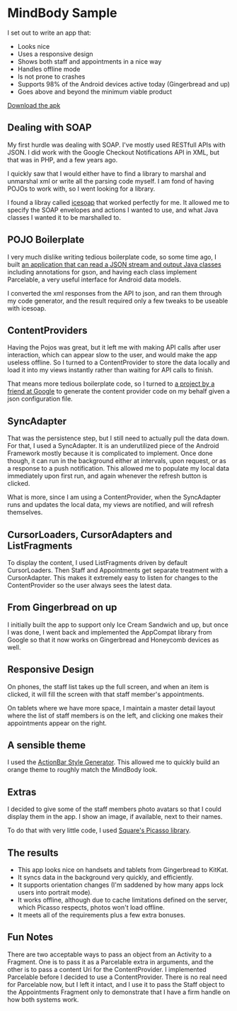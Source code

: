 MindBody Sample
========
I set out to write an app that:
* Looks nice
* Uses a responsive design
* Shows both staff and appointments in a nice way
* Handles offline mode
* Is not prone to crashes
* Supports 98% of the Android devices active today (Gingerbread and up)
* Goes above and beyond the minimum viable product

[Download the apk](https://github.com/jonfhancock/MindBody/blob/master/MindBodyHancock-debug.apk?raw=true)

Dealing with SOAP
-------
My first  hurdle was dealing with SOAP.  I've mostly used RESTfull APIs with JSON.  I did work with the Google Checkout Notifications API in XML, but that was in PHP, and a few years ago.

I quickly saw that I would either have to find a library to marshal and unmarshal xml or write all the parsing code myself.  I am fond of having POJOs to work with, so I went looking for a library.

I found a libray called [icesoap](https://github.com/jonfhancock/MindBody) that worked perfectly for me.
It allowed me to specify the SOAP envelopes and actions I wanted to use, and what Java classes I wanted it to be marshalled to.


POJO Boilerplate
-------
I very much dislike writing tedious boilerplate code, so some time ago, I built [an application that can read a JSON stream and output Java classes](https://github.com/jonfhancock/JsonToJava) including annotations for gson, and having each class implement Parcelable, a very useful interface for Android data models.  

I converted the xml responses from the API to json, and ran them through my code generator, and the result required only a few tweaks to be useable with icesoap.

ContentProviders
-------
Having the Pojos was great, but it left me with making API calls after user interaction, which can appear slow to the user, and would make the app useless offline. So I turned to a ContentProvider to store the data locally and load it into my views instantly rather than waiting for API calls to finish.

That means more tedious boilerplate code, so I turned to [a project by a friend at Google](https://github.com/foxykeep/ContentProviderCodeGenerator) to generate the content provider code on my behalf given a json configuration file. 

SyncAdapter
-------
That was the persistence step, but I still need to actually pull the data down.  For that, I used a SyncAdapter.  It is an underutilized piece of the Android Framework mostly because it is complicated to implement.  Once done though, it can run in the background either at intervals, upon request, or as a response to a push notification.  This allowed me to populate my local data immediately upon first run, and again whenever the refresh button is clicked.

What is more, since I am using a ContentProvider, when the SyncAdapter runs and updates the local data, my views are notified, and will refresh themselves.

CursorLoaders, CursorAdapters and ListFragments
-------
To display the content, I used ListFragments driven by default CursorLoaders.  Then Staff and Appointments get separate treatment with a CursorAdapter.  This makes it extremely easy to listen for changes to the ContentProvider so the user always sees the latest data.

From Gingerbread on up
-------
I initially built the app to support only Ice Cream Sandwich and up, but once I was done, I went back and implemented the AppCompat library from Google so that it now works on Gingerbread and Honeycomb devices as well.

Responsive Design
-------
On phones, the staff list takes up the full screen, and when an item is clicked, it will fill the screen with that staff member's appointments.

On tablets where we have more space, I maintain a master detail layout where the list of staff members is on the left, and clicking one makes their appointments appear on the right.

A sensible theme
-------
I used the [ActionBar Style Generator](http://jgilfelt.github.io/android-actionbarstylegenerator/).
This allowed me to quickly build an orange theme to roughly match the MindBody look.

Extras
-------
I decided to give some of the staff members photo avatars so that I could display them in the app.  I show an image, if available, next to their names.

To do that with very little code, I used [Square's Picasso library](http://square.github.io/picasso/).

The results
-------
* This app looks nice on handsets and tablets from Gingerbread to KitKat.  
* It syncs data in the background very quickly, and efficiently.  
* It supports orientation changes (I'm saddened by how many apps lock users into portrait mode).  
* It works offline, although due to cache limitations defined on the server, which Picasso respects, photos won't load offline.
* It meets all of the requirements plus a few extra bonuses. 


Fun Notes
-------
There are two acceptable ways to pass an object from an Activity to a Fragment.  One is to pass it as a Parcelable extra in arguments, and the other is to pass a content Uri for the ContentProvider.
I implemented Parcelable before I decided to use a ContentProvider.  There is no real need for Parcelable now, but I left it intact, and I use it to pass the Staff object to the Appointments Fragment only to demonstrate that I have a firm handle on how both systems work.
